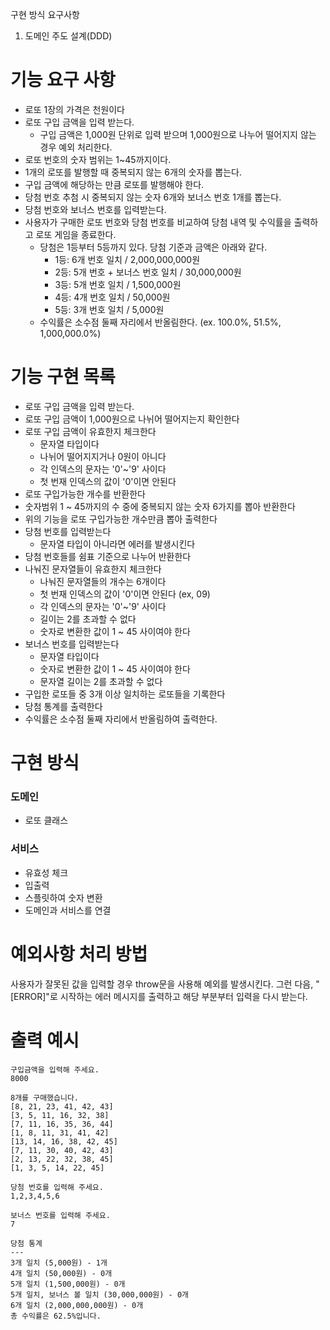 구현 방식 요구사항
1. 도메인 주도 설계(DDD)

# 기능 요구 사항
- 로또 1장의 가격은 천원이다
- 로또 구입 금액을 입력 받는다.
    - 구입 금액은 1,000원 단위로 입력 받으며 1,000원으로 나누어 떨어지지 않는 경우 예외 처리한다.
- 로또 번호의 숫자 범위는 1~45까지이다.
- 1개의 로또를 발행할 때 중복되지 않는 6개의 숫자를 뽑는다.
- 구입 금액에 해당하는 만큼 로또를 발행해야 한다.
- 당첨 번호 추첨 시 중복되지 않는 숫자 6개와 보너스 번호 1개를 뽑는다.
- 당첨 번호와 보너스 번호를 입력받는다.
- 사용자가 구매한 로또 번호와 당첨 번호를 비교하여 당첨 내역 및 수익률을 출력하고 로또 게임을 종료한다.
    - 당첨은 1등부터 5등까지 있다. 당첨 기준과 금액은 아래와 같다.
        - 1등: 6개 번호 일치 / 2,000,000,000원
        - 2등: 5개 번호 + 보너스 번호 일치 / 30,000,000원
        - 3등: 5개 번호 일치 / 1,500,000원
        - 4등: 4개 번호 일치 / 50,000원
        - 5등: 3개 번호 일치 / 5,000원
    - 수익률은 소수점 둘째 자리에서 반올림한다. (ex. 100.0%, 51.5%, 1,000,000.0%)

# 기능 구현 목록
- 로또 구입 금액을 입력 받는다.
- 로또 구입 금액이 1,000원으로 나뉘어 떨어지는지 확인한다
- 로또 구입 금액이 유효한지 체크한다
    - 문자열 타입이다
    - 나뉘어 떨어지지거나 0원이 아니다
    - 각 인덱스의 문자는 '0'~'9' 사이다
    - 첫 번재 인덱스의 값이 '0'이면 안된다
- 로또 구입가능한 개수를 반환한다
- 숫자범위 1 ~ 45까지의 수 중에 중복되지 않는 숫자 6가지를 뽑아 반환한다
- 위의 기능을 로또 구입가능한 개수만큼 뽑아 출력한다
- 당첨 번호를 입력받는다
    - 문자열 타입이 아니라면 에러를 발생시킨다
- 당첨 번호들를 쉼표 기준으로 나누어 반환한다
- 나눠진 문자열들이 유효한지 체크한다
    - 나눠진 문자열들의 개수는 6개이다
    - 첫 번재 인덱스의 값이 '0'이면 안된다 (ex, 09)
    - 각 인덱스의 문자는 '0'~'9' 사이다
    - 길이는 2를 초과할 수 없다
    - 숫자로 변환한 값이 1 ~ 45 사이여야 한다
- 보너스 번호를 입력받는다
    - 문자열 타입이다
    - 숫자로 변환한 값이 1 ~ 45 사이여야 한다
    - 문자열 길이는 2를 초과할 수 없다
- 구입한 로또들 중 3개 이상 일치하는 로또들을 기록한다
- 당첨 통계를 출력한다
- 수익률은 소수점 둘째 자리에서 반올림하여 출력한다. 

# 구현 방식
### 도메인
- 로또 클래스

### 서비스
- 유효성 체크
- 입출력
- 스플릿하여 숫자 변환
- 도메인과 서비스를 연결

# 예외사항 처리 방법
사용자가 잘못된 값을 입력할 경우 throw문을 사용해 예외를 발생시킨다. 그런 다음, "[ERROR]"로 시작하는 에러 메시지를 출력하고 해당 부분부터 입력을 다시 받는다.

# 출력 예시
```
구입금액을 입력해 주세요.
8000

8개를 구매했습니다.
[8, 21, 23, 41, 42, 43]
[3, 5, 11, 16, 32, 38]
[7, 11, 16, 35, 36, 44]
[1, 8, 11, 31, 41, 42]
[13, 14, 16, 38, 42, 45]
[7, 11, 30, 40, 42, 43]
[2, 13, 22, 32, 38, 45]
[1, 3, 5, 14, 22, 45]

당첨 번호를 입력해 주세요.
1,2,3,4,5,6

보너스 번호를 입력해 주세요.
7

당첨 통계
---
3개 일치 (5,000원) - 1개
4개 일치 (50,000원) - 0개
5개 일치 (1,500,000원) - 0개
5개 일치, 보너스 볼 일치 (30,000,000원) - 0개
6개 일치 (2,000,000,000원) - 0개
총 수익률은 62.5%입니다.
```
